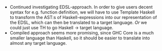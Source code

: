 * Continued investigating EDSL-approach. In order to give users decent syntax for e.g. function definition, we will have to use Template Haskell to transform the AST:s of Haskell-expressions into our representation of the EDSL, which can then be translated to a target language. *Or* we could just use TH to go Haskell -> target language.
* Compiled approach seems more promising, since GHC Core is a much smaller language than Haskell, so it should be easier to translate into almost any target language.